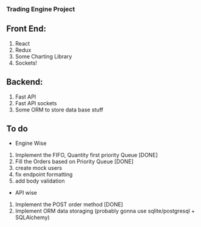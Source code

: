 ### Trading Engine Project

## Front End:
1. React
2. Redux
3. Some Charting Library
4. Sockets!

## Backend:
1. Fast API
2. Fast API sockets
3. Some ORM to store data base stuff

## To do
- Engine Wise
1. Implement the FIFO, Quantity first priority Queue [DONE]
2. Fill the Orders based on Priority Queue [DONE]
3. create mock users
4. fix endpoint formatting
5. add body validation

- API wise
1. Implement the POST order method [DONE]
2. Implement ORM data storaging (probably gonna use sqlite/postgresql + SQLAlchemy)